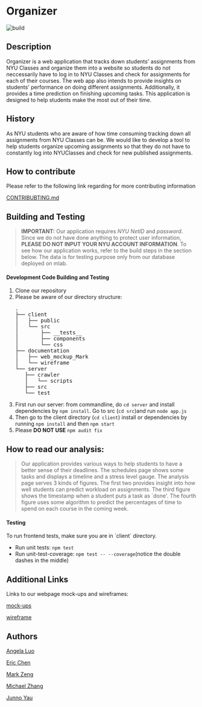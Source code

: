 <h1>Organizer</h1>

![build](https://travis-ci.com/nyu-software-engineering/organizer.svg?branch=master)

<h2>Description</h2>
  <p>Organizer is a web application that tracks down students' assignments from NYU Classes and organize them into a website so students do not neccessarily have to log in to NYU Classes and check for assignments for each of their courses. The web app also intends to provide insights on students' performance on doing different assignments. Additionally, it provides a time prediction on finishing upcoming tasks. This application is designed to help students make the most out of their time.</p>
  
  
 <h2>History</h2>
 <p>As NYU students who are aware of how time consuming tracking down all assignments from NYU Classes can be. We would like to develop a tool to help students organize upcoming assignments so that they do not have to constantly log into NYUClasses and check for new published assignments.</p>
 
 
  <h2>How to contribute</h2>
  <p>Please refer to the following link regarding for more contributing information </p>
  
  [CONTRIBUBTING.md](https://github.com/nyu-software-engineering/organizer/blob/master/CONTRIBUTING.md)
  
 <h2>Building and Testing </h2>

> **IMPORTANT:** Our application requires *NYU NetID* and *password*. Since we do not have done anything to protect user information, **PLEASE DO NOT INPUT YOUR NYU ACCOUNT INFORMATION**. To see how our application works, refer to the build steps in the section below. The data is for testing purpose only from our database deployed on mlab.

<h4>Development Code Building and Testing</h4>
  
   1. Clone our repository
   2. Please be aware of our directory structure:
      <pre>
      .
      ├── client
      │   ├── public
      │   └── src
      │       ├── __tests__
      │       ├── components
      │       └── css
      ├── documentation
      │   ├── web_mockup_Mark
      │   └── wireframe
      └── server
         ├── crawler
         │   └── scripts
         ├── src
         └── test
      </pre>
   3. First run our server: from commandline, do `cd server` and install dependencies by `npm install`. Go to src (`cd src`)and run `node app.js`
   4. Then go to the client directory (`cd client`) install or dependencies by running `npm install` and then `npm start`
   5. Please **DO NOT USE** `npm audit fix`

## How to read our analysis:

> Our application provides various ways to help students to have a better sense of their deadlines. The schedules page shows some tasks and displays a timeline and a stress level gauge. The analysis page serves 3 kinds of figures. The first two provides insight into how well students can predict workload on assignments. The third figure shows the timestamp when a student puts a task as `done'. The fourth figure uses some algorithm to predict the percentages of time to spend on each course in the coming week.
<h4>Testing</h4>
   To run frontend tests, make sure you are in `client` directory.
  
  * Run unit tests: <code>npm test</code>
  * Run unit-test-coverage: <code>npm test -- --coverage</code>(notice the double dashes in the middle)
  
   
  <h2>Additional Links</h2>
  
  Links to our webpage mock-ups and wireframes:

  [mock-ups](documentation/web_mockup_Mark/mockup.md)

  [wireframe](documentation/wireframe)
  
  <h2>Authors</h2>

[Angela Luo](https://github.com/aqlangela)

[Eric Chen](https://github.com/Zerichen)

[Mark Zeng](https://github.com/Mark-Zeng)

[Michael Zhang](https://github.com/MichaelZhangty)

[Junno Yau](https://github.com/jq488)

